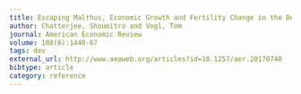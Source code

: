 ```yaml
---
title: Escaping Malthus, Economic Growth and Fertility Change in the Developing World
author: Chatterjee, Shoumitro and Vogl, Tom
journal: American Economic Review
volume: 108(6):1440-67
tags: dev
external_url: http://www.aeaweb.org/articles?id=10.1257/aer.20170748
bibtype: article
category: reference
---
```

